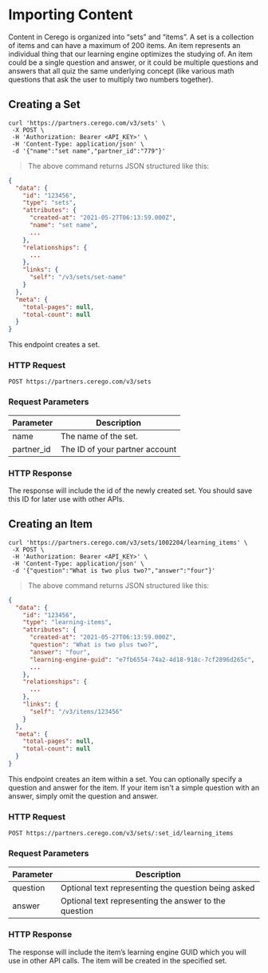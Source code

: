 # Importing Content

Content in Cerego is organized into “sets” and “items”. A set is a collection of items and can have a maximum of 200 items. An item represents an individual thing that our learning engine optimizes the studying of. An item could be a single question and answer, or it could be multiple questions and answers that all quiz the same underlying concept (like various math questions that ask the user to multiply two numbers together).

## Creating a Set

```shell
curl 'https://partners.cerego.com/v3/sets' \
 -X POST \
 -H 'Authorization: Bearer <API_KEY>' \
 -H 'Content-Type: application/json' \
 -d '{"name":"set name","partner_id":"779"}'

```

> The above command returns JSON structured like this:

```json
{
  "data": {
    "id": "123456",
    "type": "sets",
    "attributes": {
      "created-at": "2021-05-27T06:13:59.000Z",
      "name": "set name",
      ...
    },
    "relationships": {
      ...
    },
    "links": {
      "self": "/v3/sets/set-name"
    }
  },
  "meta": {
    "total-pages": null,
    "total-count": null
  }
}
```

This endpoint creates a set.

### HTTP Request

`POST https://partners.cerego.com/v3/sets`

### Request Parameters

| Parameter  | Description                    |
| ---------- | ------------------------------ |
| name       | The name of the set.           |
| partner_id | The ID of your partner account |

### HTTP Response

The response will include the id of the newly created set. You should save this ID for later use with other APIs.

## Creating an Item

```shell
curl 'https://partners.cerego.com/v3/sets/1002204/learning_items' \
 -X POST \
 -H 'Authorization: Bearer <API_KEY>' \
 -H 'Content-Type: application/json' \
 -d '{"question":"What is two plus two?","answer":"four"}'
```

> The above command returns JSON structured like this:

```json
{
  "data": {
    "id": "123456",
    "type": "learning-items",
    "attributes": {
      "created-at": "2021-05-27T06:13:59.000Z",
      "question": "What is two plus two?",
      "answer": "four",
      "learning-engine-guid": "e7fb6554-74a2-4d18-918c-7cf2896d265c",
      ...
    },
    "relationships": {
      ...
    },
    "links": {
      "self": "/v3/items/123456"
    }
  },
  "meta": {
    "total-pages": null,
    "total-count": null
  }
}
```

This endpoint creates an item within a set. You can optionally specify a question and answer for the item. If your item isn't a simple question with an answer, simply omit the question and answer.

### HTTP Request

`POST https://partners.cerego.com/v3/sets/:set_id/learning_items`

### Request Parameters

| Parameter | Description                                           |
| --------- | ----------------------------------------------------- |
| question  | Optional text representing the question being asked   |
| answer    | Optional text representing the answer to the question |

### HTTP Response

The response will include the item’s learning engine GUID which you will use in other API calls. The item will be created in the specified set.
